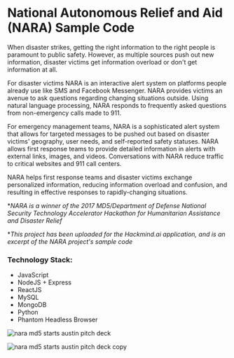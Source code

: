 # National Autonomous Relief and Aid (NARA) Sample Code

When disaster strikes, getting the right information to the right people is paramount to public safety. However, as multiple sources push out new information, disaster victims get information overload or don't get information at all.

For disaster victims NARA is an interactive alert system on platforms people already use like SMS and Facebook Messenger. NARA provides victims an avenue to ask questions regarding changing situations outside. Using natural language processing, NARA responds to frequently asked questions from non-emergency calls made to 911.

For emergency management teams, NARA is a sophisticated alert system that allows for targeted messages to be pushed out based on disaster victims' geography, user needs, and self-reported safety statuses. NARA allows first response teams to provide detailed information in alerts with external links, images, and videos. Conversations with NARA reduce traffic to critical websites and 911 call centers.

NARA helps first response teams and disaster victims exchange personalized information, reducing information overload and confusion, and resulting in effective responses to rapidly-changing situations.
 
 **NARA is a winner of the 2017 MD5/Department of Defense National Security Technology Accelerator Hackathon for Humanitarian Assistance and Disaster Relief*
 
**This project has been uploaded for the Hackmind.ai application, and is an excerpt of the NARA project's sample code*
 

### Technology Stack:
* JavaScript
* NodeJS + Express
* ReactJS
* MySQL
* MongoDB
* Python
* Phantom Headless Browser

![nara md5 starts austin pitch deck](https://user-images.githubusercontent.com/6953004/33790027-7dbe5ea8-dc42-11e7-9d73-cb96248c9afd.png)

![nara md5 starts austin pitch deck copy](https://user-images.githubusercontent.com/6953004/33790050-96d31b18-dc42-11e7-875b-92442c5378f4.png)
